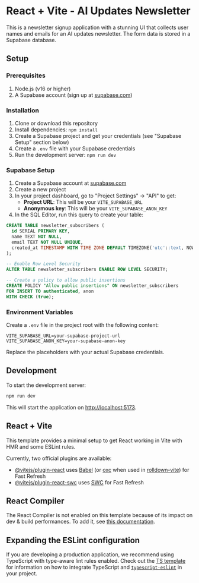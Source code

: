# React + Vite - AI Updates Newsletter

This is a newsletter signup application with a stunning UI that collects user names and emails for an AI updates newsletter. The form data is stored in a Supabase database.

## Setup

### Prerequisites

1. Node.js (v16 or higher)
2. A Supabase account (sign up at [supabase.com](https://supabase.com))

### Installation

1. Clone or download this repository
2. Install dependencies: `npm install`
3. Create a Supabase project and get your credentials (see "Supabase Setup" section below)
4. Create a `.env` file with your Supabase credentials
5. Run the development server: `npm run dev`

### Supabase Setup

1. Create a Supabase account at [supabase.com](https://supabase.com)
2. Create a new project
3. In your project dashboard, go to "Project Settings" → "API" to get:
   - **Project URL**: This will be your `VITE_SUPABASE_URL`
   - **Anonymous key**: This will be your `VITE_SUPABASE_ANON_KEY`
4. In the SQL Editor, run this query to create your table:

```sql
CREATE TABLE newsletter_subscribers (
  id SERIAL PRIMARY KEY,
  name TEXT NOT NULL,
  email TEXT NOT NULL UNIQUE,
  created_at TIMESTAMP WITH TIME ZONE DEFAULT TIMEZONE('utc'::text, NOW()) NOT NULL
);

-- Enable Row Level Security
ALTER TABLE newsletter_subscribers ENABLE ROW LEVEL SECURITY;

-- Create a policy to allow public insertions
CREATE POLICY "Allow public insertions" ON newsletter_subscribers
FOR INSERT TO authenticated, anon
WITH CHECK (true);
```

### Environment Variables

Create a `.env` file in the project root with the following content:

```
VITE_SUPABASE_URL=your-supabase-project-url
VITE_SUPABASE_ANON_KEY=your-supabase-anon-key
```

Replace the placeholders with your actual Supabase credentials.

## Development

To start the development server:

```bash
npm run dev
```

This will start the application on [http://localhost:5173](http://localhost:5173).

## React + Vite

This template provides a minimal setup to get React working in Vite with HMR and some ESLint rules.

Currently, two official plugins are available:

- [@vitejs/plugin-react](https://github.com/vitejs/vite-plugin-react/blob/main/packages/plugin-react) uses [Babel](https://babeljs.io/) (or [oxc](https://oxc.rs) when used in [rolldown-vite](https://vite.dev/guide/rolldown)) for Fast Refresh
- [@vitejs/plugin-react-swc](https://github.com/vitejs/vite-plugin-react/blob/main/packages/plugin-react-swc) uses [SWC](https://swc.rs/) for Fast Refresh

## React Compiler

The React Compiler is not enabled on this template because of its impact on dev & build performances. To add it, see [this documentation](https://react.dev/learn/react-compiler/installation).

## Expanding the ESLint configuration

If you are developing a production application, we recommend using TypeScript with type-aware lint rules enabled. Check out the [TS template](https://github.com/vitejs/vite/tree/main/packages/create-vite/template-react-ts) for information on how to integrate TypeScript and [`typescript-eslint`](https://typescript-eslint.io) in your project.
